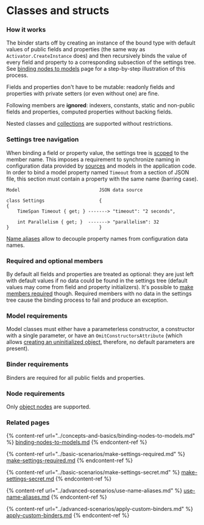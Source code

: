 # Classes and structs

### How it works

The binder starts off by creating an instance of the bound type with default values of public fields and properties (the same way as `Activator.CreateInstance` does) and then recursively binds the value of every field and property to a corresponding subsection of the settings tree. See [binding nodes to models](../concepts-and-basics/binding-nodes-to-models.md) page for a step-by-step illustration of this process.

Fields and properties don't have to be mutable: readonly fields and properties with private setters (or even without one) are fine.

Following members are **ignored**: indexers, constants, static and non-public fields and properties, computed properties without backing fields.

Nested classes and [collections](collections.md) are supported without restrictions.

### Settings tree navigation

When binding a field or property value, the settings tree is [scoped](../concepts-and-basics/settings-nodes-scoping.md) to the member name. This imposes a requirement to synchronize naming in configuration data provided by [sources](../concepts-and-basics/configuration-sources.md) and models in the application code. In order to bind a model property named `Timeout` from a section of JSON file, this section must contain a property with the same name (barring case).

```
Model                             JSON data source

class Settings                    {
{
    TimeSpan Timeout { get; } -------> "timeout": "2 seconds",
    
    int Parallelism { get; }  -------> "parallelism": 32
}                                 }
```

[Name aliases](../advanced-scenarios/use-name-aliases.md) allow to decouple property names from configuration data names.

### Required and optional members

By default all fields and properties are treated as optional: they are just left with default values if no data could be found in the settings tree (default values may come from field and property initializers). It's possible to [make members required](../basic-scenarios/make-settings-required.md) though. Required members with no data in the settings tree cause the binding process to fail and produce an exception.

### Model requirements

Model classes must either have a parameterless constructor, a constructor with a single parameter, or have an `OmitConstructorsAttribute` (which allows [creating an uninitialized object](https://docs.microsoft.com/en-us/dotnet/api/system.runtime.serialization.formatterservices.getuninitializedobject?ranMID=46131\&ranEAID=a1LgFw09t88\&ranSiteID=a1LgFw09t88-oUFyy.o\_THf6OiyResJ3Bw\&epi=a1LgFw09t88-oUFyy.o\_THf6OiyResJ3Bw\&irgwc=1\&OCID=AID2200057\_aff\_7806\_1243925\&tduid=\(ir\_\_3wxkgkultckf6myncfcmg0dpp22xopptskqxzupj00\)\(7806\)\(1243925\)\(a1LgFw09t88-oUFyy.o\_THf6OiyResJ3Bw\)\(\)\&irclickid=\_3wxkgkultckf6myncfcmg0dpp22xopptskqxzupj00\&view=net-6.0), therefore, no default parameters are present).

### Binder requirements

Binders are required for all public fields and properties.

### Node requirements

Only [object nodes](../concepts-and-basics/settings-nodes/object-nodes.md) are supported.

### Related pages

{% content-ref url="../concepts-and-basics/binding-nodes-to-models.md" %}
[binding-nodes-to-models.md](../concepts-and-basics/binding-nodes-to-models.md)
{% endcontent-ref %}

{% content-ref url="../basic-scenarios/make-settings-required.md" %}
[make-settings-required.md](../basic-scenarios/make-settings-required.md)
{% endcontent-ref %}

{% content-ref url="../basic-scenarios/make-settings-secret.md" %}
[make-settings-secret.md](../basic-scenarios/make-settings-secret.md)
{% endcontent-ref %}

{% content-ref url="../advanced-scenarios/use-name-aliases.md" %}
[use-name-aliases.md](../advanced-scenarios/use-name-aliases.md)
{% endcontent-ref %}

{% content-ref url="../advanced-scenarios/apply-custom-binders.md" %}
[apply-custom-binders.md](../advanced-scenarios/apply-custom-binders.md)
{% endcontent-ref %}
